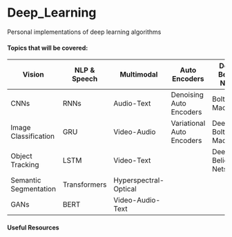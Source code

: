 # Deep_Learning
Personal implementations of deep learning algorithms

#### Topics that will be covered:

| Vision | NLP & Speech | Multimodal | Auto Encoders | Deep Belief Nets | Exotic NN |
| ------ | ------ | ------ | ------ | ------ | ------ |
| CNNs | RNNs | Audio-Text | Denoising Auto Encoders | Boltzman Machines | Resnet |
| Image Classification | GRU | Video-Audio | Variational Auto Encoders | Deep Boltzman Machines | Inception |
| Object Tracking | LSTM | Video-Text | | Deep Belief Nets | Neural Turing Machines |
| Semantic Segmentation | Transformers | Hyperspectral-Optical | | | |
| GANs | BERT | Video-Audio-Text | | | |


#### Useful Resources
